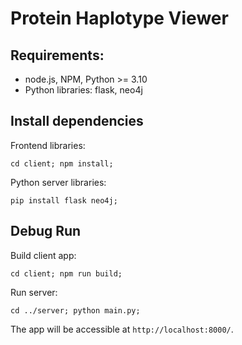 # Protein Haplotype Viewer
## Requirements:
* node.js, NPM, Python >= 3.10
* Python libraries: flask, neo4j
## Install dependencies
Frontend libraries:
```
cd client; npm install;
```
Python server libraries:
```
pip install flask neo4j;
```
## Debug Run

Build client app:
```
cd client; npm run build;
```

Run server:
```
cd ../server; python main.py;
```

The app will be accessible at `http://localhost:8000/`.
